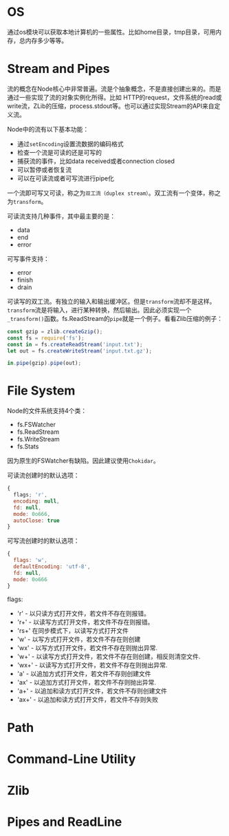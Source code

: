 # OS
通过os模块可以获取本地计算机的一些属性。比如home目录，tmp目录，可用内存，总内存多少等等。


# Stream and Pipes
流的概念在Node核心中非常普遍。流是个抽象概念，不是直接创建出来的。而是通过一些实现了流的对象实例化所得。比如 HTTP的request，文件系统的read或write流，ZLib的压缩，process.stdout等。也可以通过实现Stream的API来自定义流。

Node中的流有以下基本功能：
- 通过`setEncoding`设置流数据的编码格式
- 检查一个流是可读的还是可写的
- 捕获流的事件，比如data received或者connection closed
- 可以暂停或者恢复流
- 可以在可读流或者可写流进行pipe化

一个流即可写又可读，称之为`双工流（duplex stream）`。双工流有一个变体，称之为`transform`。


可读流支持几种事件，其中最主要的是：
- data
- end
- error


可写事件支持：
- error
- finish
- drain


可读写的双工流。有独立的输入和输出缓冲区。但是`transform`流却不是这样。`transform`流是将输入，进行某种转换，然后输出。因此必须实现一个`_transform()`函数。fs.ReadStream的`pipe`就是一个例子。看看Zlib压缩的例子：
```js
const gzip = zlib.createGzip();
const fs = require('fs');
const in = fs.createReadStream('input.txt');
let out = fs.createWriteStream('input.txt.gz');

in.pipe(gzip).pipe(out);
```


# File System
Node的文件系统支持4个类：
- fs.FSWatcher
- fs.ReadStream
- fs.WriteStream
- fs.Stats


因为原生的FSWatcher有缺陷。因此建议使用`Chokidar`。


可读流创建时的默认选项：
```js
{
  flags; 'r',
  encoding: null,
  fd: null,
  mode: 0o666,
  autoClose: true
}
```

可写流创建时的默认选项：
```js
{
  flags: 'w',
  defaultEncoding: 'utf-8',
  fd: null,
  mode: 0o666
}
```

flags:
- 'r' - 以只读方式打开文件，若文件不存在则报错。
- 'r+' - 以读写方式打开文件，若文件不存在则报错。
- 'rs+' 在同步模式下，以读写方式打开文件
- 'w' - 以写方式打开文件，若文件不存在则创建
- 'wx' - 以写方式打开文件，若文件不存在则抛出异常.
- 'w+' - 以读写方式打开文件，若文件不存在则创建，相反则清空文件.
- 'wx+' - 以读写方式打开文件，若文件不存在则抛出异常.
- 'a' - 以追加方式打开文件，若文件不存则创建文件
- 'ax' - 以追加方式打开文件，若文件不存则抛出异常.
- 'a+' - 以追加和读方式打开文件，若文件不存则创建文件
- 'ax+' - 以追加和读方式打开文件，若文件不存则失败

# Path


# Command-Line Utility


# Zlib


# Pipes and ReadLine

